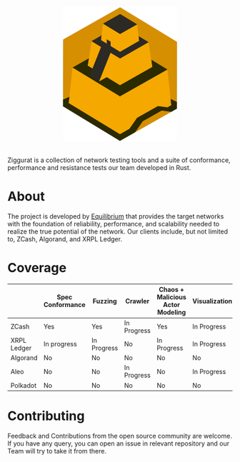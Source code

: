 <p align="center">
    <img src="assets/logo.png" height="300px">
</p>
<br />
Ziggurat is a collection of network testing tools and a suite of conformance, performance and resistance tests our team developed in Rust.

# About

The project is developed by [Equilibrium](https://equilibrium.co) that provides the target networks with the foundation of reliability, performance, and scalability needed to realize the true potential of the network. Our clients  include, but not limited to, ZCash, Algorand, and XRPL Ledger.

# Coverage

|       | **Spec Conformance** | **Fuzzing** | **Crawler** | **Chaos + Malicious Actor Modeling** | **Visualization** | **Performance Benchmarking (loosely defined)** |
|--------------------|--------|-------------|----------|-------------|-----------------|--------|
| ZCash              | Yes  | Yes    | In Progress | Yes          | In Progress          | Yes    |
| XRPL Ledger        | In progress     | In Progress     | No          | In Progress       | In Progress          | In Progress     |
| Algorand           | No              | No     | No          | No       | No          | No     |
| Aleo               | No              | No     | In Progress | No       | In Progress | No     |  
| Polkadot           | No              | No     | No          | No       | No          | No     |


# Contributing

Feedback and Contributions from the open source community are welcome. If you have any query, you can open an issue in relevant repository and our Team will try to take it from there.